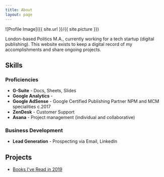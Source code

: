```yaml
---
title: About
layout: page
---
```

![Profile Image]({{ site.url }}/{{ site.picture }})

<p>London-based Politics M.A., currently working for a tech startup (digital publishing). This website exists to keep a digital record of my accomplishments and share ongoing projects.</p>

<p></p>

<h2>Skills</h2>

<h3>Proficiencies</h3>

<ul class="skill-list">
	<li><b>G-Suite</b> - Docs, Sheets, Slides</li>
	<li><b>Google Analytics</b> - </li>
	<li><b>Google AdSense</b> - Google Certified Publishing Partner NPM and MCM specialities c.2017 </li> 
	<li><b>ZenDesk</b> - Customer Support</li>
	<li><b>Asana</b> - Project management (individual and collaborative)</li>
</ul>


<h3>Business Development</h3>

<ul class="skill-list">
	<li><b>Lead Generation</b> - Prospecting via Email, LinkedIn</li>
</ul>


<h2>Projects</h2>

<ul>
	<li><a href="https://www.markprvs.github.io/books-read-in-2019/">Books I've Read in 2019</a></li>
</ul>
